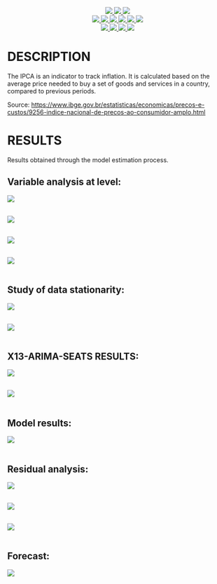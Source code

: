 <p align="center"> 
  <a href="https://www.linkedin.com/in/julioerk/">
    <img src="https://img.shields.io/badge/LinkedIn-0077B5?style=for-the-badge&logo=linkedin&logoColor=white">
  </a>
  <a href="https://www.linkedin.com/in/julioerk/">
    <img src="https://img.shields.io/badge/GitLab-330F63?style=for-the-badge&logo=gitlab&logoColor=white">
  </a>
  </a>
  <a href="https://www.linkedin.com/in/julioerk/">
    <img src="https://img.shields.io/badge/Kaggle-20BEFF?style=for-the-badge&logo=Kaggle&logoColor=white">
  </a>
  <br>
  <a href="https://www.python.org/">
    <img src="https://img.shields.io/badge/Python-3776AB?style=for-the-badge&logo=python&logoColor=white">
  </a>
  <a href="https://pandas.pydata.org/">
    <img src="https://img.shields.io/badge/Pandas-2C2D72?style=for-the-badge&logo=pandas&logoColor=white">
  </a>
  <a href="https://numpy.org/">
    <img src="https://img.shields.io/badge/Numpy-777BB4?style=for-the-badge&logo=numpy&logoColor=white">
  </a>
  <a href="https://www.postgresql.org/">
    <img src="https://img.shields.io/badge/PostgreSQL-316192?style=for-the-badge&logo=postgresql&logoColor=white">
  </a>
  <a href="https://www.docker.com/">
    <img src="https://img.shields.io/badge/Docker-2CA5E0?style=for-the-badge&logo=docker&logoColor=white">
  </a>
  <a href="https://docs.conda.io/en/latest/">
    <img src="https://img.shields.io/badge/conda-342B029.svg?&style=for-the-badge&logo=anaconda&logoColor=white">
  </a>
  <br>
  <a href="https://www.gnu.org/distros/free-distros.html">
    <img src="https://img.shields.io/badge/Linux-FCC624?style=for-the-badge&logo=linux&logoColor=black">
  </a>
  </a>
  <a href="https://archlinux.org/">
    <img src="https://img.shields.io/badge/Arch_Linux-1793D1?style=for-the-badge&logo=arch-linux&logoColor=white">
  </a>
  <a href="https://www.redhat.com/">
    <img src="https://img.shields.io/badge/Red%20Hat-EE0000?style=for-the-badge&logo=redhat&logoColor=white">
  </a>
  <a href="https://www.vim.org/">
    <img src="https://img.shields.io/badge/VIM-%2311AB00.svg?&style=for-the-badge&logo=vim&logoColor=white">
  </a>
</p>

# **DESCRIPTION**
The IPCA is an indicator to track inflation. It is calculated based on the average price needed to buy a set of goods and services in a country, compared to previous periods.

Source: https://www.ibge.gov.br/estatisticas/economicas/precos-e-custos/9256-indice-nacional-de-precos-ao-consumidor-amplo.html

# **RESULTS**
Results obtained through the model estimation process.

## Variable analysis at level:
<img src="4_results/1_ts_ipca_monthly_percentage.jpg"> <br /> <br />


<img src="4_results/2_fac_facp_ipca_monthly_percentage.jpg"> <br /> <br />


<img src="4_results/3_periodogram_ipca_monthly_percentage.jpg"> <br /> <br />


<img src="4_results/4_level_descriptive_statistics_.jpg"> <br /> <br />


## Study of data stationarity:
<img src="4_results/5_adf_test_level.jpg"> <br /> <br />


<img src="4_results/6_adf_diff_result.jpg"> <br /> <br />


## X13-ARIMA-SEATS RESULTS:
<img src="4_results/7_x13_results_ipca_monthly_percentage.jpg"> <br /> <br />


<img src="4_results/8_x13_seasonal_adjustment_ipca_monthly_percentage.jpg"> <br /> <br />


## Model results:
<img src="4_results/9_model_summary.jpg"> <br /> <br />


## Residual analysis:
<img src="4_results/10_residuals (acf and pacf) - ipca_monthly_percentage.jpg"> <br /> <br />


<img src="4_results/11_residuals (frequency distribution) - ipca_monthly_percentage.jpg"> <br /> <br />


<img src="4_results/12_residuals (time serie) - ipca_monthly_percentage.jpg"> <br /> <br />


## Forecast:
<img src="4_results/13_effective_fitted - ipca_monthly_percentage.jpg"> <br /> <br />

